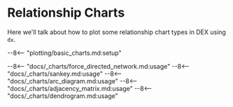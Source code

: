 # Relationship Charts

Here we'll talk about how to plot some relationship chart types in DEX using `dx`.

--8<-- "plotting/basic_charts.md:setup"

--8<-- "docs/_charts/force_directed_network.md:usage"
--8<-- "docs/_charts/sankey.md:usage"
--8<-- "docs/_charts/arc_diagram.md:usage"
--8<-- "docs/_charts/adjacency_matrix.md:usage"
--8<-- "docs/_charts/dendrogram.md:usage"